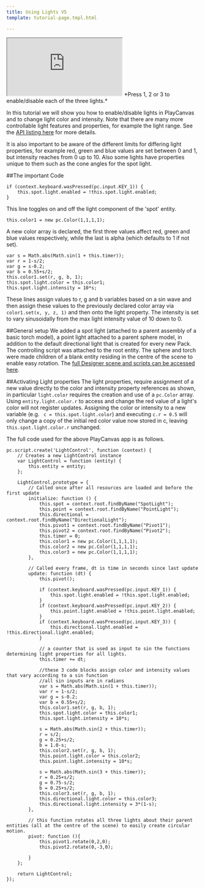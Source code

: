 ```yaml
---
title: Using Lights V5
template: tutorial-page.tmpl.html

---
```


<iframe src="http://apps.playcanvas.com/adamraz/lightingtutorial/ControllingLights5?overlay=false"></iframe>
*Press 1, 2 or 3 to enable/disable each of the three lights.*

In this tutorial we will show you how to enable/disable lights in PlayCanvas and to change light color and intensity. Note that there are many more controllable light features and properties, for example the light range. See the [API listing here][lights] for more details.

It is also important to be aware of the different limits for differing light properties, for example red, green and blue values are set between 0 and 1, but intensity reaches from 0 up to 10. Also some lights have properties unique to them such as the cone angles for the spot light.

##The important Code

~~~javascript~~~
if (context.keyboard.wasPressed(pc.input.KEY_1)) { 
    this.spot.light.enabled = !this.spot.light.enabled; 
}
~~~
This line toggles on and off the light component of the 'spot' entity.

~~~javascript~~~
this.color1 = new pc.Color(1,1,1,1);
~~~
A new color array is declared, the first three values affect red, green and blue values respectively, while the last is alpha (which defaults to 1 if not set).
~~~javascript~~~
var s = Math.abs(Math.sin(1 + this.timer));
var r = 1-s/2;
var g = s-0.2;
var b = 0.55+s/2;
this.color1.set(r, g, b, 1);
this.spot.light.color = this.color1;
this.spot.light.intensity = 10*s;
~~~
These lines assign values to r, g and b variables based on a sin wave and then assign these values to the previously declared color array via `color1.set(x, y, z, 1)` and then onto the light property. The intensity is set to vary sinusoidally from the max light intensity value of 10 down to 0. 


##General setup
We added a spot light (attached to a parent assembly of a basic torch model), a point light attached to a parent sphere model, in addition to the default directional light that is created for every new Pack. The controlling script was attached to the root entity. The sphere and torch were made children of a blank entity residing in the centre of the scene to enable easy rotation. The [full Designer scene and scripts can be accessed here][light tutorial].

##Activating Light properties
The light properties, require assignment of a new value directly to the color and intensity property references as shown, in particular `light.color` requires the creation and use of a `pc.Color` array. Using `entity.light.color.r` to access and change the red value of a light's color will not register updates. Assigning the color or intensity to a new variable (e.g. ` c = this.spot.light.color`) and executing `c.r = 0.5` will only change a copy of the initial red color value now stored in c, leaving `this.spot.light.color.r` unchanged.

The full code used for the above PlayCanvas app is as follows.
~~~javascript~~~
pc.script.create('LightControl', function (context) {
    // Creates a new LightControl instance
    var LightControl = function (entity) {
        this.entity = entity;
    };

    LightControl.prototype = {
        // Called once after all resources are loaded and before the first update
        initialize: function () {
            this.spot = context.root.findByName("SpotLight");
            this.point = context.root.findByName("PointLight");
            this.directional = context.root.findByName("DirectionalLight");
            this.pivot1 = context.root.findByName("Pivot1");
            this.pivot2 = context.root.findByName("Pivot2");
            this.timer = 0;
            this.color1 = new pc.Color(1,1,1,1);
            this.color2 = new pc.Color(1,1,1,1);
            this.color3 = new pc.Color(1,1,1,1);
        },

        // Called every frame, dt is time in seconds since last update
        update: function (dt) {
            this.pivot();
            
            if (context.keyboard.wasPressed(pc.input.KEY_1)) { 
                this.spot.light.enabled = !this.spot.light.enabled; 
            }
            if (context.keyboard.wasPressed(pc.input.KEY_2)) { 
                this.point.light.enabled = !this.point.light.enabled; 
            }
            if (context.keyboard.wasPressed(pc.input.KEY_3)) { 
                this.directional.light.enabled = !this.directional.light.enabled;
            }
            
            // a counter that is used as input to sin the functions determining light properties for all lights.
            this.timer += dt;
            
            //these 3 code blocks assign color and intensity values that vary according to a sin function
            //all sin inputs are in radians
            var s = Math.abs(Math.sin(1 + this.timer));
            var r = 1-s/2;
            var g = s-0.2;
            var b = 0.55+s/2;
            this.color1.set(r, g, b, 1);
            this.spot.light.color = this.color1;
            this.spot.light.intensity = 10*s;
            
            s = Math.abs(Math.sin(2 + this.timer));
            r = s/2;
            g = 0.25+s/2;
            b = 1.0-s;
            this.color2.set(r, g, b, 1);
            this.point.light.color = this.color2;
            this.point.light.intensity = 10*s;
            
            s = Math.abs(Math.sin(3 + this.timer));
            r = 0.25+s/2;
            g = 0.75-s/2;
            b = 0.25+s/2;
            this.color3.set(r, g, b, 1);
            this.directional.light.color = this.color3;
            this.directional.light.intensity = 3*(1-s);
        },
        
        // this function rotates all three lights about their parent entities (all at the centre of the scene) to easily create circular motion.
        pivot: function (){
            this.pivot1.rotate(0,2,0);
            this.pivot2.rotate(0,-3,0);
             
        }
    };

    return LightControl;
});
~~~

[lights]: /engine/api/stable/symbols/pc.fw.LightComponent.html
[light tutorial]:  https://playcanvas.com/adamraz/lightingtutorial
